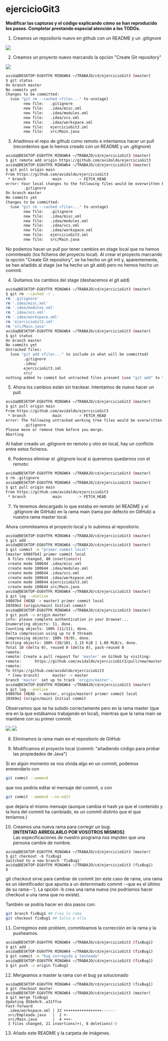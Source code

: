 # ejercicioGit3

__Modificar las capturas y el código explicando cómo se han reproducido los pasos. Completar prestando especial atención a los TODOs.__

<!-- TODO: Id haciendo git status y git log a cada paso para tener claro lo que va
sucediendo. Podéis añadir las capturas de los resultados para un mejor seguimiento de los pasos. También se puede ver el git log dentro de IntelliJ -->

1. Creamos un repositorio nuevo en github con un README y un .gitignore

![](img/1.png)

2. Creamos un proyecto nuevo marcando la opción "Create Git repository"

![](img/2.png)

```bash
avida@DESKTOP-EG6VTFK MINGW64 ~/TRABAJO/cd/ejercicioGit3 (master)
$ git status
On branch master
No commits yet
Changes to be committed:
  (use "git rm --cached <file>..." to unstage)
        new file:   .gitignore
        new file:   .idea/misc.xml
        new file:   .idea/modules.xml
        new file:   .idea/vcs.xml
        new file:   .idea/workspace.xml
        new file:   ejercicioGit3.iml
        new file:   src/Main.java
```

3. Añadimos el repo de github como remoto e intentamos hacer un pull (recordemos que lo hemos creado con un README y un .gitignore)

```bash
avida@DESKTOP-EG6VTFK MINGW64 ~/TRABAJO/cd/ejercicioGit3 (master)
$ git remote add origin https://github.com/avidaldo/ejercicioGit3
avida@DESKTOP-EG6VTFK MINGW64 ~/TRABAJO/cd/ejercicioGit3 (master)
$ git pull origin main
From https://github.com/avidaldo/ejercicioGit3
 * branch            main       -> FETCH_HEAD
error: Your local changes to the following files would be overwritten by merge:
        .gitignore
On branch master
No commits yet
Changes to be committed:
  (use "git rm --cached <file>..." to unstage)
        new file:   .gitignore
        new file:   .idea/misc.xml
        new file:   .idea/modules.xml
        new file:   .idea/vcs.xml
        new file:   .idea/workspace.xml
        new file:   ejercicioGit3.iml
        new file:   src/Main.java
```

No podemos hacer un pull por tener cambios en stage local que no hemos commiteado (los ficheros del proyecto local). Al crear el proyecto marcando la opción "Create Git repository", se ha hecho un git init y, aparentemente, se han añadido al stage (se ha hecho un git add) pero no hemos hecho un commit.

4. Quitamos los cambios del stage (deshacemos el git add)

```bash
avida@DESKTOP-EG6VTFK MINGW64 ~/TRABAJO/cd/ejercicioGit3 (master)
$ git rm --cached -r .
rm '.gitignore'
rm '.idea/misc.xml'
rm '.idea/modules.xml'
rm '.idea/vcs.xml'
rm '.idea/workspace.xml'
rm 'ejercicioGit3.iml'
rm 'src/Main.java'
avida@DESKTOP-EG6VTFK MINGW64 ~/TRABAJO/cd/ejercicioGit3 (master)
$ git status
On branch master
No commits yet
Untracked files:
  (use "git add <file>..." to include in what will be committed)
        .gitignore
        .idea/
        ejercicioGit3.iml
        src/
nothing added to commit but untracked files present (use "git add" to track)
```

5. Ahora los cambios están sin trackear. Intentamos de nuevo hacer un pull.

```bash
avida@DESKTOP-EG6VTFK MINGW64 ~/TRABAJO/cd/ejercicioGit3 (master)
$ git pull origin main
From https://github.com/avidaldo/ejercicioGit3
 * branch            main       -> FETCH_HEAD
error: The following untracked working tree files would be overwritten by merge:
        .gitignore
Please move or remove them before you merge.
Aborting
```

Al haber creado un .gitignore en remoto y otro en local, hay un conflicto entre estos ficheros.

6. Podemos eliminar el .gitignore local si queremos quedarnos con el remoto:

```bash
avida@DESKTOP-EG6VTFK MINGW64 ~/TRABAJO/cd/ejercicioGit3 (master)
$ rm .gitignore 
avida@DESKTOP-EG6VTFK MINGW64 ~/TRABAJO/cd/ejercicioGit3 (master)
$ git pull origin main
From https://github.com/avidaldo/ejercicioGit3
 * branch            main       -> FETCH_HEAD
```

7. Ya tenemos descargado lo que estaba en remoto (el README y el .gitignore de GitHub) en la rama main (rama por defecto en GitHub) a nuestra rama master local.

Ahora commiteamos el proyecto local y lo subimos al repositorio.

```bash
avida@DESKTOP-EG6VTFK MINGW64 ~/TRABAJO/cd/ejercicioGit3 (master)
$ git add .
avida@DESKTOP-EG6VTFK MINGW64 ~/TRABAJO/cd/ejercicioGit3 (master)
$ git commit -m "primer commit local"
[master b9807b4] primer commit local
 6 files changed, 80 insertions(+)
 create mode 100644 .idea/misc.xml
 create mode 100644 .idea/modules.xml
 create mode 100644 .idea/vcs.xml
 create mode 100644 .idea/workspace.xml
 create mode 100644 ejercicioGit3.iml
 create mode 100644 src/Main.java
avida@DESKTOP-EG6VTFK MINGW64 ~/TRABAJO/cd/ejercicioGit3 (master)
$ git log --oneline 
b9807b4 (HEAD -> master) primer commit local
20369e2 (origin/main) Initial commit
avida@DESKTOP-EG6VTFK MINGW64 ~/TRABAJO/cd/ejercicioGit3 (master)
$ git push -u origin master
info: please complete authentication in your browser...
Enumerating objects: 11, done.
Counting objects: 100% (11/11), done.
Delta compression using up to 8 threads
Compressing objects: 100% (9/9), done.
Writing objects: 100% (10/10), 2.15 KiB | 1.08 MiB/s, done.
Total 10 (delta 0), reused 0 (delta 0), pack-reused 0
remote: 
remote: Create a pull request for 'master' on GitHub by visiting:
remote:      https://github.com/avidaldo/ejercicioGit3/pull/new/master
remote:
To https://github.com/avidaldo/ejercicioGit3
 * [new branch]      master -> master
branch 'master' set up to track 'origin/master'.
avida@DESKTOP-EG6VTFK MINGW64 ~/TRABAJO/cd/ejercicioGit3 (master)
$ git log --oneline 
b9807b4 (HEAD -> master, origin/master) primer commit local
20369e2 (origin/main) Initial commit
```

Observamos que se ha subido correctamente pero en la rama master (que era en la que estábamos trabajando en local), mientras que la rama main se mantiene con su primer commit.

![](img/3.png)
![](img/4.png)

8. Eliminamos la rama main en el repositorio de GitHub

<!-- TODO: añadir capturas -->

9. Modificamos el proyecto local (commit: "añadiendo código para probar las propiedades de Java")

<!-- TODO: detallar proceso -->

Si en algún momento se nos olvida algo en un commit, podemos enmendarlo con

```bash
git commit --ammend
```

que nos pediría editar el mensaje del commit, o con

```bash
git commit --ammend --no-edit
```

que dejaría el mismo mensaje (aunque cambia el hash ya que el contenido y la hora del commit ha cambiado, es un commit distinto que el que teníamos.)

10. Creamos una nueva rama para corregir un bug:  
    __[INTENTAD ARREGLARLO POR VOSOTROS MISMOS]__:  
    Las especificaciones de nuestro programa nos impiden que una persona cambie de nombre.

```
avida@DESKTOP-EG6VTFK MINGW64 ~/TRABAJO/cd/ejercicioGit3 (master)
$ git checkout -b fixBug1  
Switched to a new branch 'fixBug1'
avida@DESKTOP-EG6VTFK MINGW64 ~/TRABAJO/cd/ejercicioGit3 (fixBug1)
$
```

git checkout sirve para cambiar de commit (en este caso de rama, una rama es un identificador que apunta a un determinado commit --que es el último de su rama--'). La opción -b crea una rama nueva (no podríamos hacer checkout a una rama que no existe).

También se podría hacer en dos pasos con:

```bash
git branch fixBug1 ## Crea la rama
git checkout fixBug1 ## Salta a ella
```

11. Corregimos este problem, commiteamos la corrección en la rama y la pusheamos.

```bash
avida@DESKTOP-EG6VTFK MINGW64 ~/TRABAJO/cd/ejercicioGit3 (fixBug1)
$ git add .
avida@DESKTOP-EG6VTFK MINGW64 ~/TRABAJO/cd/ejercicioGit3 (fixBug1)
$ git commit -m "bug corregido y testeado"
avida@DESKTOP-EG6VTFK MINGW64 ~/TRABAJO/cd/ejercicioGit3 (fixBug1)
$ git push -u origin fixBug1
```

12. Mergeamos a master la rama con el bug ya solucionado

```
avida@DESKTOP-EG6VTFK MINGW64 ~/TRABAJO/cd/ejercicioGit3 (fixBug1)
$ git checkout master 
avida@DESKTOP-EG6VTFK MINGW64 ~/TRABAJO/cd/ejercicioGit3 (master)
$ git merge fixBug1 
Updating 858e9c9..a31ffce
Fast-forward
 .idea/workspace.xml | 23 +++++++++++++++++------
 src/Empleado.java   |  2 +-
 src/Main.java       |  4 +++-
 3 files changed, 21 insertions(+), 8 deletions(-)
```

13. Añado este README y la carpeta de imágenes.